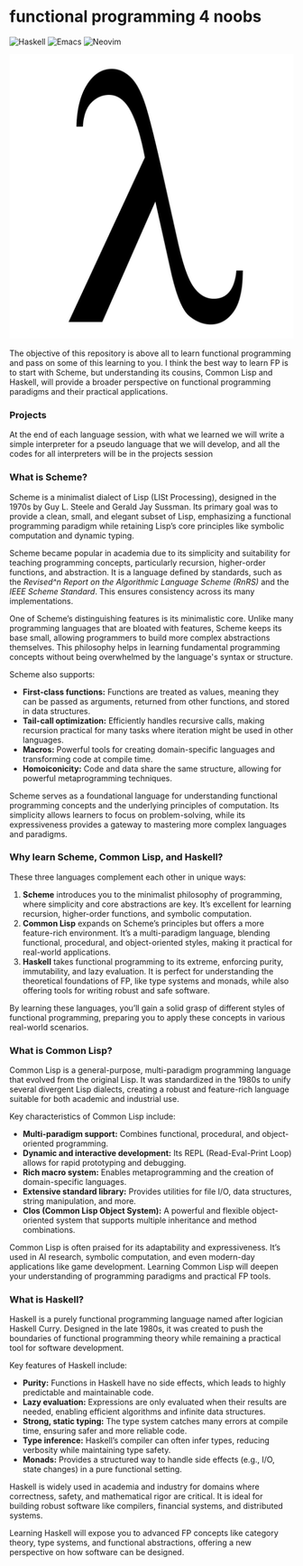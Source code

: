 # functional programming 4 noobs

![Haskell](https://img.shields.io/badge/Haskell-5e5086?style=for-the-badge&logo=haskell&logoColor=white)
![Emacs](https://img.shields.io/badge/Emacs-%237F5AB6.svg?&style=for-the-badge&logo=gnu-emacs&logoColor=white)
![Neovim](https://img.shields.io/badge/NeoVim-%2357A143.svg?&style=for-the-badge&logo=neovim&logoColor=white)


![lambda](./img/Lambda.webp)

The objective of this repository is above all to learn functional programming and pass on some of this learning to you. I think the best way to learn FP is to start with Scheme, but understanding its cousins, Common Lisp and Haskell, will provide a broader perspective on functional programming paradigms and their practical applications.

### Projects

At the end of each language session, with what we learned we will write a simple interpreter for a pseudo language that we will develop, and all the codes for all interpreters will be in the projects session

### What is Scheme?

Scheme is a minimalist dialect of Lisp (LISt Processing), designed in the 1970s by Guy L. Steele and Gerald Jay Sussman. Its primary goal was to provide a clean, small, and elegant subset of Lisp, emphasizing a functional programming paradigm while retaining Lisp’s core principles like symbolic computation and dynamic typing.

Scheme became popular in academia due to its simplicity and suitability for teaching programming concepts, particularly recursion, higher-order functions, and abstraction. It is a language defined by standards, such as the *Revised^n Report on the Algorithmic Language Scheme (RnRS)* and the *IEEE Scheme Standard*. This ensures consistency across its many implementations.

One of Scheme’s distinguishing features is its minimalistic core. Unlike many programming languages that are bloated with features, Scheme keeps its base small, allowing programmers to build more complex abstractions themselves. This philosophy helps in learning fundamental programming concepts without being overwhelmed by the language's syntax or structure.

Scheme also supports:

- **First-class functions:** Functions are treated as values, meaning they can be passed as arguments, returned from other functions, and stored in data structures.
- **Tail-call optimization:** Efficiently handles recursive calls, making recursion practical for many tasks where iteration might be used in other languages.
- **Macros:** Powerful tools for creating domain-specific languages and transforming code at compile time.
- **Homoiconicity:** Code and data share the same structure, allowing for powerful metaprogramming techniques.

Scheme serves as a foundational language for understanding functional programming concepts and the underlying principles of computation. Its simplicity allows learners to focus on problem-solving, while its expressiveness provides a gateway to mastering more complex languages and paradigms.

### Why learn Scheme, Common Lisp, and Haskell?

These three languages complement each other in unique ways:

1. **Scheme** introduces you to the minimalist philosophy of programming, where simplicity and core abstractions are key. It’s excellent for learning recursion, higher-order functions, and symbolic computation.
2. **Common Lisp** expands on Scheme’s principles but offers a more feature-rich environment. It’s a multi-paradigm language, blending functional, procedural, and object-oriented styles, making it practical for real-world applications.
3. **Haskell** takes functional programming to its extreme, enforcing purity, immutability, and lazy evaluation. It is perfect for understanding the theoretical foundations of FP, like type systems and monads, while also offering tools for writing robust and safe software.

By learning these languages, you’ll gain a solid grasp of different styles of functional programming, preparing you to apply these concepts in various real-world scenarios.

### What is Common Lisp?

Common Lisp is a general-purpose, multi-paradigm programming language that evolved from the original Lisp. It was standardized in the 1980s to unify several divergent Lisp dialects, creating a robust and feature-rich language suitable for both academic and industrial use.

Key characteristics of Common Lisp include:

- **Multi-paradigm support:** Combines functional, procedural, and object-oriented programming.
- **Dynamic and interactive development:** Its REPL (Read-Eval-Print Loop) allows for rapid prototyping and debugging.
- **Rich macro system:** Enables metaprogramming and the creation of domain-specific languages.
- **Extensive standard library:** Provides utilities for file I/O, data structures, string manipulation, and more.
- **Clos (Common Lisp Object System):** A powerful and flexible object-oriented system that supports multiple inheritance and method combinations.

Common Lisp is often praised for its adaptability and expressiveness. It’s used in AI research, symbolic computation, and even modern-day applications like game development. Learning Common Lisp will deepen your understanding of programming paradigms and practical FP tools.

### What is Haskell?

Haskell is a purely functional programming language named after logician Haskell Curry. Designed in the late 1980s, it was created to push the boundaries of functional programming theory while remaining a practical tool for software development.

Key features of Haskell include:

- **Purity:** Functions in Haskell have no side effects, which leads to highly predictable and maintainable code.
- **Lazy evaluation:** Expressions are only evaluated when their results are needed, enabling efficient algorithms and infinite data structures.
- **Strong, static typing:** The type system catches many errors at compile time, ensuring safer and more reliable code.
- **Type inference:** Haskell’s compiler can often infer types, reducing verbosity while maintaining type safety.
- **Monads:** Provides a structured way to handle side effects (e.g., I/O, state changes) in a pure functional setting.

Haskell is widely used in academia and industry for domains where correctness, safety, and mathematical rigor are critical. It is ideal for building robust software like compilers, financial systems, and distributed systems.

Learning Haskell will expose you to advanced FP concepts like category theory, type systems, and functional abstractions, offering a new perspective on how software can be designed.
